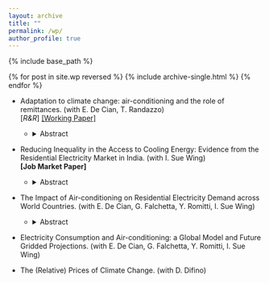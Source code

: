 ```yaml
---
layout: archive
title: ""
permalink: /wp/
author_profile: true
---
```


{% include base_path %}

{% for post in site.wp reversed %}
  {% include archive-single.html %}
{% endfor %}

- Adaptation to climate change: air-conditioning and the role of remittances. (with E. De Cian, T. Randazzo)  
 \[_R&R_\] [\[Working Paper\]](https://fpavanello.github.io/files/Randazzo_et_al_WP.pdf)
  - <details> 
      <summary>Abstract</summary> Do remittances improve the ability of households to adapt to global warming? We try to answer this question by studying the behaviours of households in Mexico, a country that experiences a large and stable flow of remittances. Using an instrumental variable approach, we find an important role of remittances in the climate adaptation process. Remittances are used for adopting air-conditioning, which is an important cooling device for responding to high temperatures and to maintain thermal comfort at home. We exploit climate and income heterogeneity by showing that large differences exist in the use of remittances for climate adaptation between coastal and inland regions, as well as among different income groups. We conclude by quantifying the overall increase in welfare that households attain by adopting air-conditioning. </details> 

- Reducing Inequality in the Access to Cooling Energy: Evidence from the Residential Electricity Market in India. (with I. Sue Wing)  
 **\[Job Market Paper\]**
   - <details> 
      <summary>Abstract</summary> As temperatures and income increase, household will rely more on air-conditioning to maintain thermal comfort in their dwellings. However, the access to cooling energy is highly unequal, and air-conditioning remain a luxury good in most developing countries. As heat stress harms human well-being, adequate policies are necessary to reduce cooling gaps, and protect the most vulnerable. This work focuses on India, one of the main emerging economies, where the need for space cooling technologies is prominent. First, we show the inequality in the access and use of cooling energy, and how this will develop in the future. We then provide evidence of the benefits of using air-conditioning to deal with thermal distress, and how these are distributed across Indian households. Finally, through a structural model we dispatch which policies might make air-conditioning and its usage more affordable for poorer Indian households. </details> 

- The Impact of Air-conditioning on Residential Electricity Demand across World Countries. (with E. De Cian, G. Falchetta, Y. Romitti, I. Sue Wing)
  - <details> 
      <summary>Abstract</summary> This paper provides the first global assessment of the energy implications of the intensive and extensive margin of adaptation through air-conditioning. Pooling household survey data from 25 countries, we employ a discrete-continuous choice econometric framework to simultaneously estimate the adoption and utilisation of air-conditioning. We show that, on average, air conditioning ownership increases households' electricity consumption by 38%, but the  effect is highly heterogeneous across income levels and across countries, revealing the importance of behaviors, practices, climate, and technologies. When contextualising the impact of space cooling with respect to other socio-economic, demographic, and climatic drivers, air-conditioning stands out as the leading determinant of electricity demand, when available. Finally, we combine our estimates with an array of last generation gridded, socio-economic and climate change scenarios to project cooling electricity demand around 2050 and unpack the contribution of individual drivers. The interplay between growing air-conditioning adoption, climate change, disposable income, and social drivers will induce global households' electricity consumption to soar. These results have repercussions on households' expenditure and welfare, environmental pollution and greenhouse gas emissions, and point at unforeseen challenges that need to be seriously addressed by policy. </details> 
    
- Electricity Consumption and Air-conditioning: a Global Model and Future Gridded Projections. (with E. De Cian, G. Falchetta, Y. Romitti, I. Sue Wing)

- The (Relative) Prices of Climate Change. (with D. Difino)
